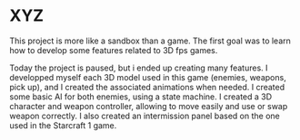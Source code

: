 # XYZ

This project is more like a sandbox than a game.
The first goal was to learn how to develop some features related to 3D fps games.

Today the project is paused, but i ended up creating many features.
I developped myself each 3D model used in this game (enemies, weapons, pick up), and I created the associated animations when needed.
I created some basic AI for both enemies, using a state machine.
I created a 3D character and weapon controller, allowing to move easily and use or swap weapon correctly.
I also created an intermission panel based on the one used in the Starcraft 1 game.


